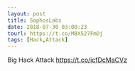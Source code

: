 ```yaml
---
layout: post
title: SophosLabs
date: 2018-07-30 03:00:23
tourl: https://t.co/M8X527FmDj
tags: [Hack,Attack]
---
```

Big Hack Attack https://t.co/icfDcMaCVz